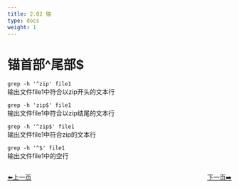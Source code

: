 ```yaml
---
title: 2.02 锚
type: docs
weight: 1
---   
```


# 锚首部^尾部$   

`grep -h '^zip' file1`   
输出文件file1中符合以zip开头的文本行  

`grep -h 'zip$' file1`    
输出文件file1中符合以zip结尾的文本行    

`grep -h '^zip$' file1`   
输出文件file1中符合zip的文本行    

`grep -h '^$' file1`   
输出文件file1中的空行   

<div style="display: flex;justify-content: space-between;align-items: center;">
<p><a href="https://books.linuxwt.com/linuxwtbash/ChapterTwo/Regular_Anyzifu">⬅️上一页</a></p>
<p><a href="https://books.linuxwt.com/linuxwtbash/ChapterTwo/Regular_Zkh">下一页➡️</a></p>
</div>